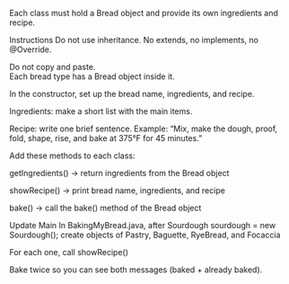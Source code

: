 Each class must hold a Bread object and provide its own ingredients and recipe.

Instructions
Do not use inheritance. No extends, no implements, no @Override. 

Do not copy and paste.  
Each bread type has a Bread object inside it.

In the constructor, set up the bread name, ingredients, and recipe.

Ingredients: make a short list with the main items.

Recipe: write one brief sentence. Example:
“Mix, make the dough, proof, fold, shape, rise, and bake at 375°F for 45 minutes.”

Add these methods to each class:

getIngredients() → return ingredients from the Bread object

showRecipe() → print bread name, ingredients, and recipe

bake() → call the bake() method of the Bread object

Update Main
In BakingMyBread.java, after     Sourdough sourdough = new Sourdough();
create objects of Pastry, Baguette, RyeBread, and Focaccia

For each one, call showRecipe()

Bake twice so you can see both messages (baked + already baked).
